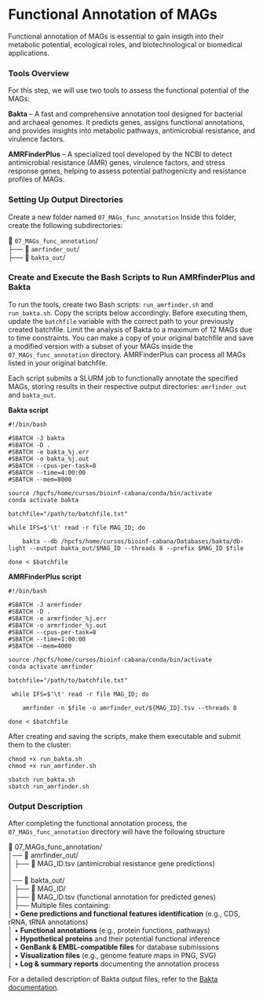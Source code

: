 # Functional Annotation of MAGs

Functional annotation of MAGs is essential to gain insigth into their metabolic potential, ecological roles, and biotechnological or biomedical applications.

### Tools Overview

For this step, we will use two tools to assess the functional potential of the MAGs:

**Bakta** – A fast and comprehensive annotation tool designed for bacterial and archaeal genomes. It predicts genes, assigns functional annotations, and provides insights into metabolic pathways, antimicrobial resistance, and virulence factors.

**AMRFinderPlus** – A specialized tool developed by the NCBI to detect antimicrobial resistance (AMR) genes, virulence factors, and stress response genes, helping to assess potential pathogenicity and resistance profiles of MAGs.

### Setting Up Output Directories

Create a new folder named `07_MAGs_func_annotation` Inside this folder, create the following subdirectories:

📂 `07_MAGs_func_annotation`/ <br>
├── 📁 `amrfinder_out`/ <br>
├── 📁 `bakta_out`/

### Create and Execute the Bash Scripts to Run AMRfinderPlus and Bakta

To run the tools, create two Bash scripts: `run_amrfinder.sh` and `run_bakta.sh`. Copy the scripts below accordingly. Before executing them, update the `batchfile` variable with the correct path to your previously created batchfile. Limit the analysis of Bakta to a maximum of 12 MAGs due to time constraints. You can make a copy of your original batchfile and save a modified version with a subset of your MAGs inside the `07_MAGs_func_annotation` directory. AMRFinderPlus can process all MAGs listed in your original batchfile.

Each script submits a SLURM job to functionally annotate the specified MAGs, storing results in their respective output directories: `amrfinder_out` and `bakta_out`.

**Bakta script**
```
#!/bin/bash

#SBATCH -J bakta
#SBATCH -D .
#SBATCH -e bakta_%j.err
#SBATCH -o bakta_%j.out
#SBATCH --cpus-per-task=8
#SBATCH --time=4:00:00	
#SBATCH --mem=8000

source /hpcfs/home/cursos/bioinf-cabana/conda/bin/activate
conda activate bakta

batchfile="/path/to/batchfile.txt"

while IFS=$'\t' read -r file MAG_ID; do

    bakta --db /hpcfs/home/cursos/bioinf-cabana/Databases/bakta/db-light --output bakta_out/$MAG_ID --threads 8 --prefix $MAG_ID $file

done < $batchfile
```

**AMRFinderPlus script**
```
#!/bin/bash

#SBATCH -J armrfinder
#SBATCH -D .
#SBATCH -e armrfinder_%j.err
#SBATCH -o armrfinder_%j.out
#SBATCH --cpus-per-task=8
#SBATCH --time=1:00:00	
#SBATCH --mem=4000

source /hpcfs/home/cursos/bioinf-cabana/conda/bin/activate
conda activate amrfinder

batchfile="/path/to/batchfile.txt"

 while IFS=$'\t' read -r file MAG_ID; do

    amrfinder -n $file -o amrfinder_out/${MAG_ID}.tsv --threads 8

done < $batchfile
```

After creating and saving the scripts, make them executable and submit them to the cluster:

```
chmod +x run_bakta.sh
chmod +x run_amrfinder.sh

sbatch run_bakta.sh
sbatch run_amrfinder.sh
```

### Output Description

After completing the functional annotation process, the `07_MAGs_func_annotation` directory will have the following structure

📂 07_MAGs_func_annotation/ <br> 
│── 📂 amrfinder_out/  <br>
│   ├── 📄 MAG_ID.tsv  (antimicrobial resistance gene predictions)  <br>
│  <br>
│── 📂 bakta_out/  <br>
│   ├── 📂 MAG_ID/  <br>
│       ├── 📄 MAG_ID.tsv  (functional annotation for predicted genes) <br>
│       ├── Multiple files containing:  <br>
│           • **Gene predictions and functional features identification** (e.g., CDS, rRNA, tRNA annotations)  
│           • **Functional annotations** (e.g., protein functions, pathways)  
│           • **Hypothetical proteins** and their potential functional inference  
│           • **GenBank & EMBL-compatible files** for database submissions  
│           • **Visualization files** (e.g., genome feature maps in PNG, SVG)  
│           • **Log & summary reports** documenting the annotation process  

For a detailed description of Bakta output files, refer to the [Bakta documentation](https://github.com/oschwengers/bakta?tab=readme-ov-file#output).


